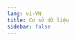 ```yaml
---
lang: vi-VN
title: Cơ sở dữ liệu
sidebar: false
---
```


<Knowledge 
  section-name="Cơ sở dữ liệu"
/>